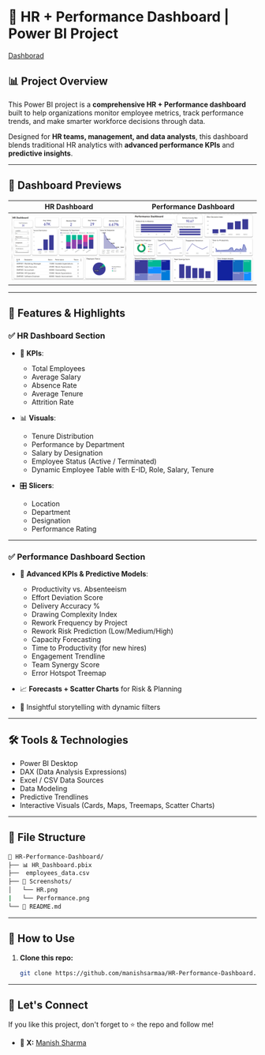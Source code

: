 # 💼 HR + Performance Dashboard | Power BI Project

[Dashborad](https://app.powerbi.com/view?r=eyJrIjoiYTQ1MzFmOGItMTgwNi00ZjIyLTk3YWItNGJkZGMwMTcyYzY1IiwidCI6IjQ4M2UzNzk4LWMyMGItNDliMS04YTU5LTQzY2M4YjE2ODkzMCJ9)

## 📊 Project Overview

This Power BI project is a **comprehensive HR + Performance dashboard** built to help organizations monitor employee metrics, track performance trends, and make smarter workforce decisions through data.

Designed for **HR teams, management, and data analysts**, this dashboard blends traditional HR analytics with **advanced performance KPIs** and **predictive insights**.

---


## 📸 Dashboard Previews


| HR Dashboard | Performance Dashboard |
|--------------|------------------------|
| ![HR Dashboard](Screenshot/HR.png) | ![Performance Dashboard](Screenshot/Performance.png) |


---


## 🚀 Features & Highlights

### ✅ **HR Dashboard Section**
- 📌 **KPIs**:  
  - Total Employees  
  - Average Salary  
  - Absence Rate  
  - Average Tenure  
  - Attrition Rate  

- 📊 **Visuals**:  
  - Tenure Distribution  
  - Performance by Department  
  - Salary by Designation  
  - Employee Status (Active / Terminated)
  - Dynamic Employee Table with E-ID, Role, Salary, Tenure

- 🎛 **Slicers**:  
  - Location  
  - Department  
  - Designation  
  - Performance Rating

---

### ✅ **Performance Dashboard Section**
- 📌 **Advanced KPIs & Predictive Models**:  
  - Productivity vs. Absenteeism  
  - Effort Deviation Score  
  - Delivery Accuracy %  
  - Drawing Complexity Index  
  - Rework Frequency by Project  
  - Rework Risk Prediction (Low/Medium/High)
  - Capacity Forecasting  
  - Time to Productivity (for new hires)  
  - Engagement Trendline  
  - Team Synergy Score  
  - Error Hotspot Treemap

- 📈 **Forecasts + Scatter Charts** for Risk & Planning
- 🎯 Insightful storytelling with dynamic filters

---

## 🛠️ Tools & Technologies

- Power BI Desktop  
- DAX (Data Analysis Expressions)  
- Excel / CSV Data Sources  
- Data Modeling  
- Predictive Trendlines  
- Interactive Visuals (Cards, Maps, Treemaps, Scatter Charts)

---


## 📁 File Structure

```bash
📁 HR-Performance-Dashboard/
├── 📊 HR_Dashboard.pbix
├──  employees_data.csv
├── 📸 Screenshots/
│   └── HR.png
|   └── Performance.png
└── 📄 README.md

```
---

## 🔧 How to Use

1. **Clone this repo:**

   ```bash
   git clone https://github.com/manishsarmaa/HR-Performance-Dashboard.git
   ```

---

## 🙌 Let's Connect

If you like this project, don't forget to ⭐️ the repo and follow me!

* 💼 **X:** [Manish Sharma](https://x.com/manishsarmaa)

